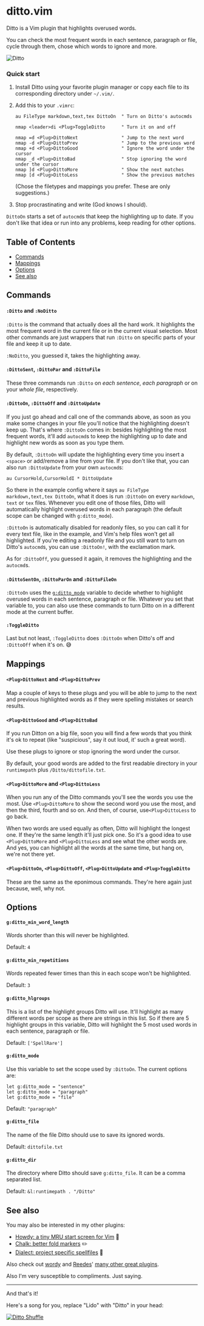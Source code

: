 # ditto.vim

Ditto is a Vim plugin that highlights overused words.

You can check the most frequent words in each sentence, paragraph or file, cycle through them, chose which words to ignore and more. 

![Ditto](https://cloud.githubusercontent.com/assets/15813674/17240247/86ae98dc-5540-11e6-9f20-f0f6ae8a9697.png)

### Quick start

1. Install Ditto using your favorite plugin manager or copy each file to its corresponding directory under `~/.vim/`.

2. Add this to your `.vimrc`:

    ```vim
    au FileType markdown,text,tex DittoOn  " Turn on Ditto's autocmds

    nmap <leader>di <Plug>ToggleDitto      " Turn it on and off

    nmap =d <Plug>DittoNext                " Jump to the next word
    nmap -d <Plug>DittoPrev                " Jump to the previous word
    nmap +d <Plug>DittoGood                " Ignore the word under the cursor
    nmap _d <Plug>DittoBad                 " Stop ignoring the word under the cursor
    nmap ]d <Plug>DittoMore                " Show the next matches
    nmap [d <Plug>DittoLess                " Show the previous matches
    ```

    (Chose the filetypes and mappings you prefer. These are only suggestions.)

3. Stop procrastinating and write (God knows I should).

`DittoOn` starts a set of `autocmd`s that keep the highlighting up to date. If you don't like that idea or run into any problems, keep reading for other options.


## Table of Contents

- [Commands](#commands)
- [Mappings](#mappings)
- [Options](#options)
- [See also](#see-also)


## Commands

#### `:Ditto` and `:NoDitto`

`:Ditto` is the command that actually does all the hard work. It highlights the most frequent word in the current file or in the current visual selection. Most other commands are just wrappers that run `:Ditto` on specific parts of your file and keep it up to date.

`:NoDitto`, you guessed it, takes the highlighting away.

#### `:DittoSent`, `:DittoPar` and `:DittoFile`

These three commands run `:Ditto` on *each sentence*, *each paragraph* or on your *whole file*, respectively.

#### `:DittoOn`, `:DittoOff` and `:DittoUpdate`

If you just go ahead and call one of the commands above, as soon as you make some changes in your file you'll notice that the highlighting doesn't keep up. That's where `:DittoOn` comes in: besides highlighting the most frequent words, it'll add `autocmd`s to keep the highlighting up to date and highlight new words as soon as you type them.

By default, `:DittoOn` will update the highlighting every time you insert a `<space>` or add/remove a line from your file. If you don't like that, you can also run `:DittoUpdate` from your own `autocmd`s:

    au CursorHold,CursorHoldI * DittoUpdate

So there in the example config where it says `au FileType markdown,text,tex DittoOn`, what it does is run `:DittoOn` on every `markdown`, `text` or `tex` files. Whenever you edit one of those files, Ditto will automatically highlight overused words in each paragraph (the default scope can be changed with `g:ditto_mode`).

`:DittoOn` is automatically disabled for readonly files, so you can call it for every text file, like in the example, and Vim's help files won't get all highlighted. If you're editing a readonly file and you still want to turn on Ditto's `autocmd`s, you can use `:DittoOn!`, with the exclamation mark.

As for `:DittoOff`, you guessed it again, it removes the highlighting and the `autocmd`s.

#### `:DittoSentOn`, `:DittoParOn` and `:DittoFileOn`

`:DittoOn` uses the [`g:ditto_mode`](#g:ditto_mode) variable to decide whether to highlight overused words in each sentence, paragraph or file. Whatever you set that variable to, you can also use these commands to turn Ditto on in a different mode at the current buffer.

#### `:ToggleDitto`

Last but not least, `:ToggleDitto` does `:DittoOn` when Ditto's off and `:DittoOff` when it's on. :sweat_smile:


## Mappings

#### `<Plug>DittoNext` and `<Plug>DittoPrev`

Map a couple of keys to these plugs and you will be able to jump to the next and previous highlighted words as if they were spelling mistakes or search results.

#### `<Plug>DittoGood` and `<Plug>DittoBad`

If you run Ditton on a big file, soon you will find a few words that you think it's ok to repeat (like "suspicious", say it out loud, it' such a great word).

Use these plugs to ignore or stop ignoring the word under the cursor.

By default, your good words are added to the first readable directory in your `runtimepath` plus `/Ditto/dittofile.txt`.

#### `<Plug>DittoMore` and `<Plug>DittoLess`

When you run any of the Ditto commands you'll see the words you use the most. Use `<Plug>DittoMore` to show the second word you use the most, and then the third, fourth and so on. And then, of course, use`<Plug>DittoLess` to go back.

When two words are used equally as often, Ditto will highlight the longest one. If they're the same length it'll just pick one. So it's a good idea to use `<Plug>DittoMore` and `<Plug>DittoLess` and see what the other words are. And yes, you can highlight all the words at the same time, but hang on, we're not there yet.

#### `<Plug>DittoOn`, `<Plug>DittoOff`, `<Plug>DittoUpdate` and `<Plug>ToggleDitto`

These are the same as the eponimous commands. They're here again just because, well, why not.


## Options

#### `g:ditto_min_word_length`

Words shorter than this will never be highlighted.

Default: `4`

#### `g:ditto_min_repetitions`

Words repeated fewer times than this in each scope won't be highlighted.

Default: `3`

#### `g:ditto_hlgroups`

This is a list of the highlight groups Ditto will use. It'll highlight as many different words per scope as there are strings in this list. So if there are 5 highlight groups in this variable, Ditto will highlight the 5 most used words in each sentence, paragraph or file.

Default: `['SpellRare']`

#### `g:ditto_mode`

Use this variable to set the scope used by `:DittoOn`. The current options are:

```vim
let g:ditto_mode = "sentence"
let g:ditto_mode = "paragraph"
let g:ditto_mode = "file"
```

Default: `"paragraph"`

#### `g:ditto_file`

The name of the file Ditto should use to save its ignored words.

Default: `dittofile.txt`

#### `g:ditto_dir`

The directory where Ditto should save `g:ditto_file`. It can be a comma separated list.

Default: `&l:runtimepath . "/Ditto"`


## See also

You may also be interested in my other plugins:

- [Howdy: a tiny MRU start screen for Vim](https://github.com/dbmrq/vim-howdy) :wave:
- [Chalk: better fold markers](https://github.com/dbmrq/vim-chalk) :pencil2:
- [Dialect: project specific spellfiles](https://github.com/dbmrq/vim-dialect) :speech_balloon:


Also check out [wordy](https://github.com/reedes/vim-wordy) and [Reedes](https://github.com/reedes)' [many other great plugins](https://github.com/reedes?tab=repositories).

Also I'm very susceptible to compliments. Just saying.


----------

And that's it!

Here's a song for you, replace "Lido" with "Ditto" in your head:

[![Ditto Shuffle](http://img.youtube.com/vi/HQZBaJAngH8/0.jpg)](http://www.youtube.com/watch?v=HQZBaJAngH8)
